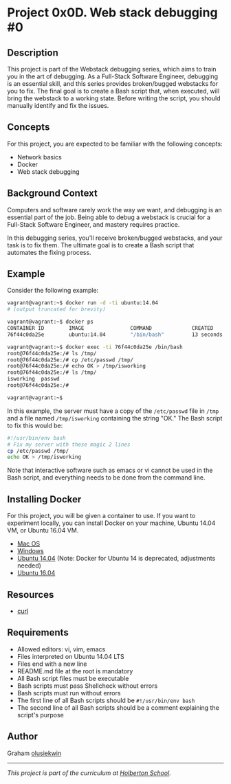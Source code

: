 # Project 0x0D. Web stack debugging #0

## Description
This project is part of the Webstack debugging series, which aims to train you in the art of debugging. As a Full-Stack Software Engineer, debugging is an essential skill, and this series provides broken/bugged webstacks for you to fix. The final goal is to create a Bash script that, when executed, will bring the webstack to a working state. Before writing the script, you should manually identify and fix the issues.

## Concepts
For this project, you are expected to be familiar with the following concepts:
- Network basics
- Docker
- Web stack debugging

## Background Context
Computers and software rarely work the way we want, and debugging is an essential part of the job. Being able to debug a webstack is crucial for a Full-Stack Software Engineer, and mastery requires practice.

In this debugging series, you'll receive broken/bugged webstacks, and your task is to fix them. The ultimate goal is to create a Bash script that automates the fixing process.

## Example
Consider the following example:

```bash
vagrant@vagrant:~$ docker run -d -ti ubuntu:14.04
# (output truncated for brevity)

vagrant@vagrant:~$ docker ps
CONTAINER ID        IMAGE               COMMAND             CREATED             STATUS              PORTS               NAMES
76f44c0da25e        ubuntu:14.04        "/bin/bash"         13 seconds ago      Up 12 seconds        infallible_bhabha

vagrant@vagrant:~$ docker exec -ti 76f44c0da25e /bin/bash
root@76f44c0da25e:/# ls /tmp/
root@76f44c0da25e:/# cp /etc/passwd /tmp/
root@76f44c0da25e:/# echo OK > /tmp/isworking
root@76f44c0da25e:/# ls /tmp/
isworking  passwd
root@76f44c0da25e:/#

vagrant@vagrant:~$
```

In this example, the server must have a copy of the `/etc/passwd` file in `/tmp` and a file named `/tmp/isworking` containing the string "OK." The Bash script to fix this would be:

```bash
#!/usr/bin/env bash
# Fix my server with these magic 2 lines
cp /etc/passwd /tmp/
echo OK > /tmp/isworking
```

Note that interactive software such as emacs or vi cannot be used in the Bash script, and everything needs to be done from the command line.

## Installing Docker
For this project, you will be given a container to use. If you want to experiment locally, you can install Docker on your machine, Ubuntu 14.04 VM, or Ubuntu 16.04 VM.

- [Mac OS](https://docs.docker.com/desktop/install/mac/)
- [Windows](https://docs.docker.com/desktop/install/windows/)
- [Ubuntu 14.04](https://docs.docker.com/install/linux/docker-ce/ubuntu14.04/) (Note: Docker for Ubuntu 14 is deprecated, adjustments needed)
- [Ubuntu 16.04](https://docs.docker.com/install/linux/docker-ce/ubuntu/)

## Resources
- [curl](https://curl.se/docs/manual.html)

## Requirements
- Allowed editors: vi, vim, emacs
- Files interpreted on Ubuntu 14.04 LTS
- Files end with a new line
- README.md file at the root is mandatory
- All Bash script files must be executable
- Bash scripts must pass Shellcheck without errors
- Bash scripts must run without errors
- The first line of all Bash scripts should be `#!/usr/bin/env bash`
- The second line of all Bash scripts should be a comment explaining the script's purpose

## Author
Graham [olusiekwin](https://github.com/olusiekwin)

---

*This project is part of the curriculum at [Holberton School](https://www.holbertonschool.com/).*
